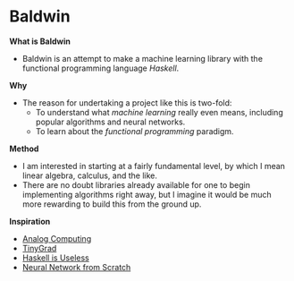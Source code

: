# Baldwin

**What is Baldwin**
- Baldwin is an attempt to make a machine learning library with the 
functional programming language *Haskell*.

**Why**
- The reason for undertaking a project like this is two-fold:
    - To understand what *machine learning* really even means, including popular algorithms and neural networks.
    - To learn about the *functional programming* paradigm.

**Method**
- I am interested in starting at a fairly fundamental level, by which I mean
linear algebra, calculus, and the like.
- There are no doubt libraries already available for one to begin implementing
algorithms right away, but I imagine it would be much more rewarding to build
this from the ground up.

**Inspiration**
- [Analog Computing](https://www.youtube.com/watch?v=GVsUOuSjvcg)
- [TinyGrad](https://github.com/tinygrad/tinygrad)
- [Haskell is Useless](https://www.youtube.com/watch?v=iSmkqocn0oQ)
- [Neural Network from Scratch](https://www.youtube.com/watch?v=w8yWXqWQYmU&t)
